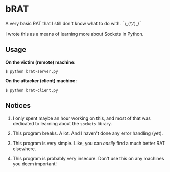# bRAT

A very basic RAT that I still don't know what to do with. ¯\\\_(ツ)\_/¯

I wrote this as a means of learning more about Sockets in Python.


## Usage

**On the victim (remote) machine:**

    $ python brat-server.py

**On the attacker (client) machine:**

    $ python brat-client.py


## Notices

1. I only spent maybe an hour working on this, and most of that was dedicated
to learning about the `sockets` library.

2. This program breaks. A lot. And I haven't done any error handling (yet).

3. This program is very simple. Like, you can _easily_ find a much better RAT
elsewhere.

4. This program is probably very insecure. Don't use this on any machines you
deem important!
